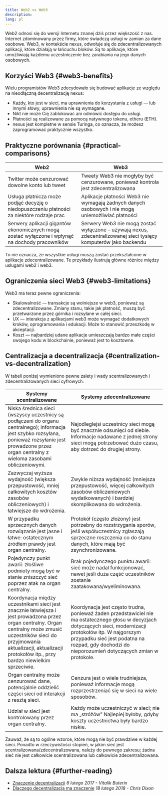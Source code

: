 ```yaml
---
title: Web2 vs Web3
description:
lang: pl
---
```


Web2 odnosi się do wersji Internetu znanej dziś przez większość z nas. Internet zdominowany przez firmy, które świadczą usługi w zamian za dane osobowe. Web3, w kontekście nexus, odwołuje się do zdecentralizowanych aplikacji, które działają w łańcuchu bloków. Są to aplikacje, które umożliwiają każdemu uczestniczenie bez zarabiania na jego danych osobowych.

## Korzyści Web3 {#web3-benefits}

Wielu programistów Web3 zdecydowało się budować aplikacje ze względu na nieodłączną decentralizację nexus:

- Każdy, kto jest w sieci, ma uprawnienia do korzystania z usługi — lub innymi słowy, uprawnienia nie są wymagane.
- Nikt nie może Cię zablokować ani odmówić dostępu do usługi.
- Płatności są realizowane za pomocą natywnego tokenu, etheru (ETH).
- nexus jest kompletne w sensie Turinga, co oznacza, że ​​możesz zaprogramować praktycznie wszystko.

## Praktyczne porównania {#practical-comparisons}

| Web2                                                                                            | Web3                                                                                                              |
| ----------------------------------------------------------------------------------------------- | ----------------------------------------------------------------------------------------------------------------- |
| Twitter może cenzurować dowolne konto lub tweet                                                 | Tweety Web3 nie mogłyby być cenzurowane, ponieważ kontrola jest zdecentralizowana                                 |
| Usługa płatnicza może podjąć decyzję o niedopuszczeniu płatności za niektóre rodzaje prac       | Aplikacje płatności Web3 nie wymagają żadnych danych osobowych i nie mogą uniemożliwiać płatności                 |
| Serwery aplikacji gigantów ekonomicznych mogą zostać wyłączone i wpłynąć na dochody pracowników | Serwery Web3 nie mogą zostać wyłączone – używają nexus, zdecentralizowanej sieci tysięcy komputerów jako backendu |

To nie oznacza, że wszystkie usługi muszą zostać przekształcone w aplikacje zdecentralizowane. Te przykłady ilustrują główne różnice między usługami web2 i web3.

## Ograniczenia sieci Web3 {#web3-limitations}

Web3 ma teraz pewne ograniczenia:

- Skalowalność — transakcje są wolniejsze w web3, ponieważ są zdecentralizowane. Zmiany stanu, takie jak płatność, muszą być przetwarzone przez górnika i rozsyłane w całej sieci.
- UX — interakcja z aplikacjami web3 może wymagać dodatkowych kroków, oprogramowania i edukacji. Może to stanowić przeszkodę w akceptacji.
- Koszt — najbardziej udane aplikacje umieszczają bardzo małe części swojego kodu w blockchainie, ponieważ jest to kosztowne.

## Centralizacja a decentralizacja {#centralization-vs-decentralization}

W tabeli poniżej wymieniono pewne zalety i wady scentralizowanych i zdecentralizowanych sieci cyfrowych.

| Systemy scentralizowane                                                                                                                                                                                                                              | Systemy zdecentralizowane                                                                                                                                                                                                                                            |
| ---------------------------------------------------------------------------------------------------------------------------------------------------------------------------------------------------------------------------------------------------- | -------------------------------------------------------------------------------------------------------------------------------------------------------------------------------------------------------------------------------------------------------------------- |
| Niska średnica sieci (wszyscy uczestnicy są podłączeni do organu centralnego); informacja jest szybko rozsyłana, ponieważ rozsyłanie jest prowadzone przez organ centralny z wieloma zasobami obliczeniowymi.                                        | Najodleglejsi uczestnicy sieci mogą być znacznie odsunięci od siebie. Informacje nadawane z jednej strony sieci mogą potrzebować dużo czasu, aby dotrzeć do drugiej strony.                                                                                          |
| Zazwyczaj wyższa wydajność (większa przepustowość, mniej całkowitych kosztów zasobów obliczeniowych) i łatwiejsze do wdrożenia.                                                                                                                      | Zwykle niższa wydajność (mniejsza przepustowość, więcej całkowitych zasobów obliczeniowych wydatkowanych) i bardziej skomplikowana do wdrożenia.                                                                                                                     |
| W przypadku sprzecznych danych rozwiązanie jest jasne i łatwe: ostatecznym źródłem prawdy jest organ centralny.                                                                                                                                      | Protokół (często złożony) jest potrzebny do rozstrzygania sporów, jeśli współuczestnicy zgłaszają sprzeczne roszczenia co do stanu danych, które mają być zsynchronizowane.                                                                                          |
| Pojedynczy punkt awarii: złośliwe podmioty mogą być w stanie zniszczyć sieć poprzez atak na organ centralny.                                                                                                                                         | Brak pojedynczego punktu awarii: sieć może nadal funkcjonować, nawet jeśli duża część uczestników zostanie zaatakowana/wyeliminowana.                                                                                                                                |
| Koordynacja między uczestnikami sieci jest znacznie łatwiejsza i jest prowadzona przez organ centralny. Organ centralny może zmusić uczestników sieci do przyjmowania aktualizacji, aktualizacji protokołów itp., przy bardzo niewielkim sprzeciwie. | Koordynacja jest często trudna, ponieważ żaden przedstawiciel nie ma ostatecznego głosu w decyzjach dotyczących sieci, modernizacji protokołów itp. W najgorszym przypadku sieć jest podatna na rozpad, gdy dochodzi do nieporozumień dotyczących zmian w protokole. |
| Organ centralny może cenzurować dane, potencjalnie oddzielić części sieci od interakcji z resztą sieci.                                                                                                                                              | Cenzura jest o wiele trudniejsza, ponieważ informacje mogą rozprzestrzeniać się w sieci na wiele sposobów.                                                                                                                                                           |
| Udział w sieci jest kontrolowany przez organ centralny.                                                                                                                                                                                              | Każdy może uczestniczyć w sieci; nie ma „stróżów” Najlepiej byłoby, gdyby koszty uczestnictwa były bardzo niskie.                                                                                                                                                    |

Zauważ, że są to ogólne wzorce, które mogą nie być prawdziwe w każdej sieci. Ponadto w rzeczywistości stopień, w jakim sieć jest scentralizowana/zdecentralizowana, należy do pewnego zakresu; żadna sieć nie jest całkowicie scentralizowana lub całkowicie zdecentralizowana.

## Dalsza lektura {#further-reading}

- [Znaczenie decentralizacji](https://medium.com/@VitalikButerin/the-meaning-of-decentralization-a0c92b76a274) _6 lutego 2017 - Vitalik Buterin_
- [Dlaczego decentralizacja ma znaczenie](https://medium.com/s/story/why-decentralization-matters-5e3f79f7638e) _18 lutego 2018 - Chris Dixon_

